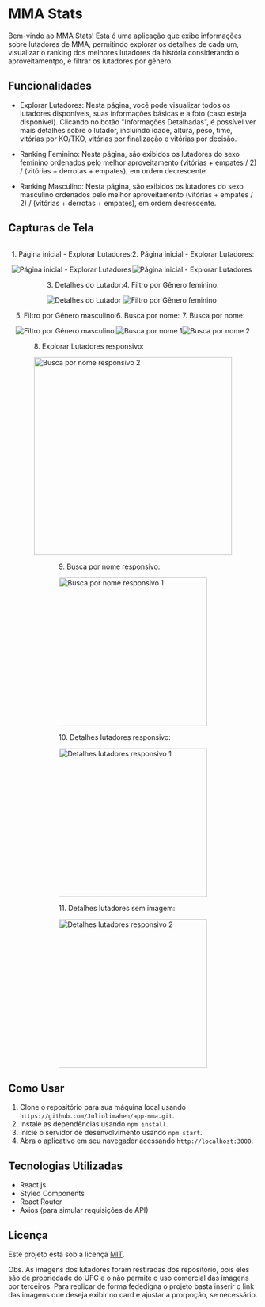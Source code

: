 # MMA Stats

Bem-vindo ao MMA Stats! Esta é uma aplicação que exibe informações sobre lutadores de MMA, permitindo explorar os detalhes de cada um, visualizar o ranking dos melhores lutadores da história considerando o aproveitamentpo, e filtrar os lutadores por gênero.

## Funcionalidades

- Explorar Lutadores: Nesta página, você pode visualizar todos os lutadores disponíveis, suas informações básicas e a foto (caso esteja disponível). Clicando no botão "Informações Detalhadas", é possível ver mais detalhes sobre o lutador, incluindo idade, altura, peso, time, vitórias por KO/TKO, vitórias por finalização e vitórias por decisão.

- Ranking Feminino: Nesta página, são exibidos os lutadores do sexo feminino ordenados pelo melhor aproveitamento (vitórias + empates / 2) / (vitórias + derrotas + empates), em ordem decrescente.

- Ranking Masculino: Nesta página, são exibidos os lutadores do sexo masculino ordenados pelo melhor aproveitamento (vitórias + empates / 2) / (vitórias + derrotas + empates), em ordem decrescente.

## Capturas de Tela

<div style="display: flex; flex-wrap: wrap; justify-content: center; text-align: left;">
  <div>
    <p>1. Página inicial - Explorar Lutadores:</p>
    <img src="https://raw.githubusercontent.com/Juliolimahen/assets/main/web-app-mma/web_1.png" alt="Página inicial - Explorar Lutadores" >
  </div>
  <div>
    <p>2. Página inicial - Explorar Lutadores:</p>
    <img src="https://raw.githubusercontent.com/Juliolimahen/assets/main/web-app-mma/web_2.png" alt="Página inicial - Explorar Lutadores" >
  </div>
  <div>
    <p>3. Detalhes do Lutador:</p>
    <img src="https://raw.githubusercontent.com/Juliolimahen/assets/main/web-app-mma/web_9.png" alt="Detalhes do Lutador" >
  </div>
  <div>
    <p>4. Filtro por Gênero feminino:</p>
    <img src="https://raw.githubusercontent.com/Juliolimahen/assets/main/web-app-mma/web_5.png" alt="Filtro por Gênero feminino" >
  </div>
  <div>
    <p>5. Filtro por Gênero masculino:</p>
    <img src="https://raw.githubusercontent.com/Juliolimahen/assets/main/web-app-mma/web_6.png" alt="Filtro por Gênero masculino" >
  </div>
  <div>
    <p>6. Busca por nome:</p>
    <img src="https://raw.githubusercontent.com/Juliolimahen/assets/main/web-app-mma/web_3.png" alt="Busca por nome 1" >
  </div>
  <div>
    <p>7. Busca por nome:</p>
    <img src="https://raw.githubusercontent.com/Juliolimahen/assets/main/web-app-mma/web_4.png" alt="Busca por nome 2">
  </div>
  <div>
    <p>8. Explorar Lutadores responsivo:</p>
    <img src="https://raw.githubusercontent.com/Juliolimahen/assets/main/web-app-mma/web_8.png" alt="Busca por nome responsivo 2" width="400">
  </div>
  <div>
    <p>9. Busca por nome responsivo:</p>
    <img src="https://raw.githubusercontent.com/Juliolimahen/assets/main/web-app-mma/web_7.png" alt="Busca por nome responsivo 1" width="300">
  </div>
  <div>
    <p>10. Detalhes lutadores responsivo:</p>
    <img src="https://raw.githubusercontent.com/Juliolimahen/assets/main/web-app-mma/web_11.png" alt="Detalhes lutadores responsivo 1" width="300">
  </div>
  <div>
    <p>11. Detalhes lutadores sem imagem:</p>
    <img src="https://raw.githubusercontent.com/Juliolimahen/assets/main/web-app-mma/web_12.png" alt="Detalhes lutadores responsivo 2" width="300">
  </div>
</div>

## Como Usar

1. Clone o repositório para sua máquina local usando `https://github.com/Juliolimahen/app-mma.git`.
2. Instale as dependências usando `npm install`.
3. Inicie o servidor de desenvolvimento usando `npm start`.
4. Abra o aplicativo em seu navegador acessando `http://localhost:3000`.

## Tecnologias Utilizadas

- React.js
- Styled Components
- React Router
- Axios (para simular requisições de API)

## Licença

Este projeto está sob a licença [MIT](https://opensource.org/licenses/MIT).

Obs. As imagens dos lutadores foram restiradas dos repositório, pois eles são de propriedade do UFC e o não permite o uso comercial das imagens por terceiros. Para replicar de forma fededigna o projeto basta inserir o link das imagens que deseja exibir no card e ajustar a prorpoção, se necessário.
